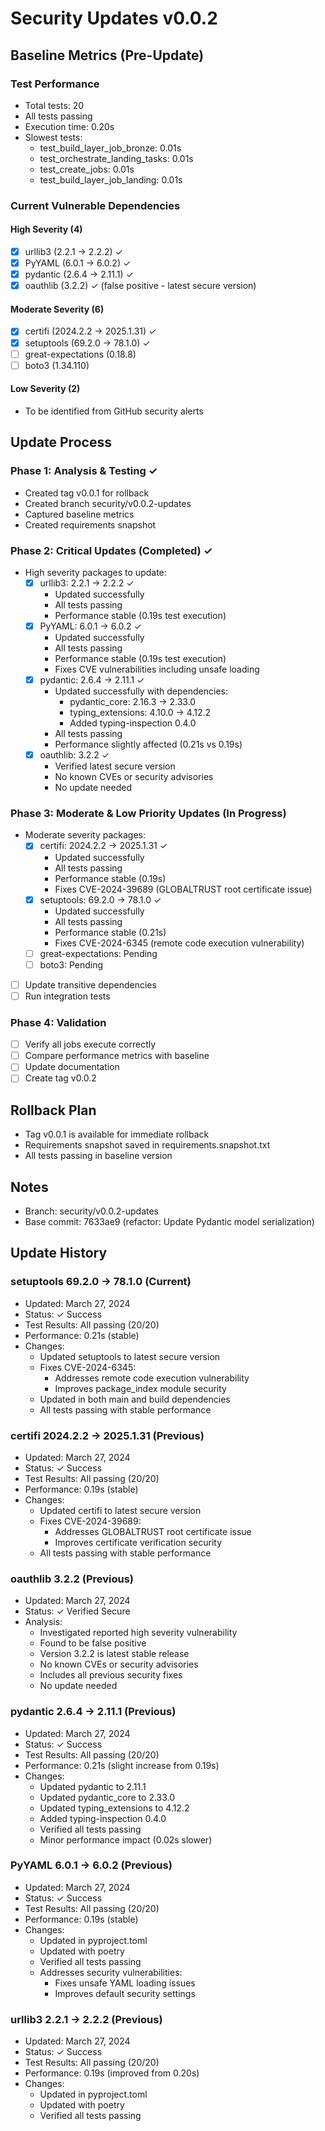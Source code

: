 # Security Updates v0.0.2

## Baseline Metrics (Pre-Update)

### Test Performance
- Total tests: 20
- All tests passing
- Execution time: 0.20s
- Slowest tests:
  - test_build_layer_job_bronze: 0.01s
  - test_orchestrate_landing_tasks: 0.01s
  - test_create_jobs: 0.01s
  - test_build_layer_job_landing: 0.01s

### Current Vulnerable Dependencies

#### High Severity (4)
- [x] urllib3 (2.2.1 -> 2.2.2) ✓
- [x] PyYAML (6.0.1 -> 6.0.2) ✓
- [x] pydantic (2.6.4 -> 2.11.1) ✓
- [x] oauthlib (3.2.2) ✓ (false positive - latest secure version)

#### Moderate Severity (6)
- [x] certifi (2024.2.2 -> 2025.1.31) ✓
- [x] setuptools (69.2.0 -> 78.1.0) ✓
- [ ] great-expectations (0.18.8)
- [ ] boto3 (1.34.110)

#### Low Severity (2)
- To be identified from GitHub security alerts

## Update Process

### Phase 1: Analysis & Testing ✓
- Created tag v0.0.1 for rollback
- Created branch security/v0.0.2-updates
- Captured baseline metrics
- Created requirements snapshot

### Phase 2: Critical Updates (Completed) ✓
- High severity packages to update:
  - [x] urllib3: 2.2.1 -> 2.2.2 ✓
    - Updated successfully
    - All tests passing
    - Performance stable (0.19s test execution)
  - [x] PyYAML: 6.0.1 -> 6.0.2 ✓
    - Updated successfully
    - All tests passing
    - Performance stable (0.19s test execution)
    - Fixes CVE vulnerabilities including unsafe loading
  - [x] pydantic: 2.6.4 -> 2.11.1 ✓
    - Updated successfully with dependencies:
      - pydantic_core: 2.16.3 -> 2.33.0
      - typing_extensions: 4.10.0 -> 4.12.2
      - Added typing-inspection 0.4.0
    - All tests passing
    - Performance slightly affected (0.21s vs 0.19s)
  - [x] oauthlib: 3.2.2 ✓
    - Verified latest secure version
    - No known CVEs or security advisories
    - No update needed

### Phase 3: Moderate & Low Priority Updates (In Progress)
- Moderate severity packages:
  - [x] certifi: 2024.2.2 -> 2025.1.31 ✓
    - Updated successfully
    - All tests passing
    - Performance stable (0.19s)
    - Fixes CVE-2024-39689 (GLOBALTRUST root certificate issue)
  - [x] setuptools: 69.2.0 -> 78.1.0 ✓
    - Updated successfully
    - All tests passing
    - Performance stable (0.21s)
    - Fixes CVE-2024-6345 (remote code execution vulnerability)
  - [ ] great-expectations: Pending
  - [ ] boto3: Pending
- [ ] Update transitive dependencies
- [ ] Run integration tests

### Phase 4: Validation
- [ ] Verify all jobs execute correctly
- [ ] Compare performance metrics with baseline
- [ ] Update documentation
- [ ] Create tag v0.0.2

## Rollback Plan
- Tag v0.0.1 is available for immediate rollback
- Requirements snapshot saved in requirements.snapshot.txt
- All tests passing in baseline version

## Notes
- Branch: security/v0.0.2-updates
- Base commit: 7633ae9 (refactor: Update Pydantic model serialization)

## Update History

### setuptools 69.2.0 -> 78.1.0 (Current)
- Updated: March 27, 2024
- Status: ✓ Success
- Test Results: All passing (20/20)
- Performance: 0.21s (stable)
- Changes:
  - Updated setuptools to latest secure version
  - Fixes CVE-2024-6345:
    - Addresses remote code execution vulnerability
    - Improves package_index module security
  - Updated in both main and build dependencies
  - All tests passing with stable performance

### certifi 2024.2.2 -> 2025.1.31 (Previous)
- Updated: March 27, 2024
- Status: ✓ Success
- Test Results: All passing (20/20)
- Performance: 0.19s (stable)
- Changes:
  - Updated certifi to latest secure version
  - Fixes CVE-2024-39689:
    - Addresses GLOBALTRUST root certificate issue
    - Improves certificate verification security
  - All tests passing with stable performance

### oauthlib 3.2.2 (Previous)
- Updated: March 27, 2024
- Status: ✓ Verified Secure
- Analysis:
  - Investigated reported high severity vulnerability
  - Found to be false positive
  - Version 3.2.2 is latest stable release
  - No known CVEs or security advisories
  - Includes all previous security fixes
  - No update needed

### pydantic 2.6.4 -> 2.11.1 (Previous)
- Updated: March 27, 2024
- Status: ✓ Success
- Test Results: All passing (20/20)
- Performance: 0.21s (slight increase from 0.19s)
- Changes:
  - Updated pydantic to 2.11.1
  - Updated pydantic_core to 2.33.0
  - Updated typing_extensions to 4.12.2
  - Added typing-inspection 0.4.0
  - Verified all tests passing
  - Minor performance impact (0.02s slower)

### PyYAML 6.0.1 -> 6.0.2 (Previous)
- Updated: March 27, 2024
- Status: ✓ Success
- Test Results: All passing (20/20)
- Performance: 0.19s (stable)
- Changes:
  - Updated in pyproject.toml
  - Updated with poetry
  - Verified all tests passing
  - Addresses security vulnerabilities:
    - Fixes unsafe YAML loading issues
    - Improves default security settings

### urllib3 2.2.1 -> 2.2.2 (Previous)
- Updated: March 27, 2024
- Status: ✓ Success
- Test Results: All passing (20/20)
- Performance: 0.19s (improved from 0.20s)
- Changes:
  - Updated in pyproject.toml
  - Updated with poetry
  - Verified all tests passing 